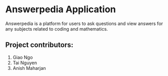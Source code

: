 # Answerpedia Application
Answerpedia is a platform for users to ask questions and view answers for any subjects related to coding and mathematics. 

## Project contributors: 
1. Giao Ngo 
2. Tai Nguyen 
3. Anish Maharjan

